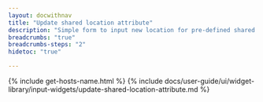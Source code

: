 ```yaml
---
layout: docwithnav
title: "Update shared location attribute"
description: "Simple form to input new location for pre-defined shared attribute key."
breadcrumbs: "true"
breadcrumbs-steps: "2"
hidetoc: "true"

---
```

{% include get-hosts-name.html %}
{% include docs/user-guide/ui/widget-library/input-widgets/update-shared-location-attribute.md %}
